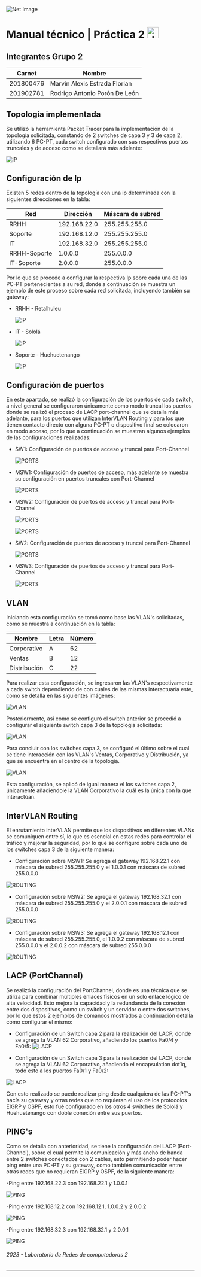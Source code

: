 ![Net Image](https://www.tokioschool.com/wp-content/uploads/2021/05/TOKIOBLOG-tipos-de-redes-informaticas-0123.jpg "Banner | Network Image")

# Manual técnico | Práctica 2 <img src="https://media.tenor.com/dHk-LfzHrtwAAAAi/linux-computer.gif" alt="drawing" width="30"/>

## Integrantes Grupo 2

| Carnet    | Nombre                        |
| --------- | ----------------------------- |
| 201800476 | Marvin Alexis Estrada Florian |
| 201902781 | Rodrigo Antonio Porón De León |

## Topología implementada

Se utilizó la herramienta Packet Tracer para la implementación de la topología solicitada, constando de 2 switches de capa 3 y 3 de capa 2, utilizando 6 PC-PT, cada switch configurado con sus respectivos puertos truncales y de acceso como se detallará más adelante:

![IP](images/topology.png)

## Configuración de Ip

Existen 5 redes dentro de la topología con una ip determinada con la siguientes direcciones en la tabla:

| Red           | Dirección       | Máscara de subred |
| ------------- | --------------- | ----------------- |
|     RRHH      |   192.168.22.0  |   255.255.255.0   |
|    Soporte    |   192.168.12.0  |   255.255.255.0   |
|       IT      |   192.168.32.0  |   255.255.255.0   |
|  RRHH-Soporte |     1.0.0.0     |     255.0.0.0     |
|   IT-Soporte  |     2.0.0.0     |     255.0.0.0     |

Por lo que se procede a configurar la respectiva Ip sobre cada una de las PC-PT pertenecientes a su red, donde a continuación se muestra un ejemplo de este proceso sobre cada red solicitada, incluyendo también su gateway:

- RRHH - Retalhuleu

  ![IP](images/ipconfig_01.png)

- IT - Sololá

  ![IP](images/ipconfig_02.png)

- Soporte - Huehuetenango

  ![IP](images/ipconfig_03.png)

## Configuración de puertos
En este apartado, se realizó la configuración de los puertos de cada switch, a nivel general se configuraron únicamente como modo truncal los puertos donde se realizó el proceso de LACP port-channel que se detalla más adelante, para los puertos que utilizan InterVLAN Routing y para los que tienen contacto directo con alguna PC-PT o dispositivo final se colocaron en modo acceso, por lo que a continuación se muestran algunos ejemplos de las configuraciones realizadas:

- SW1: Configuración de puertos de acceso y truncal para Port-Channel

  ![PORTS](images/ports_01.png)

- MSW1: Configuración de puertos de acceso, más adelante se muestra su configuración en puertos truncales con Port-Channel

  ![PORTS](images/ports_02.png)

- MSW2: Configuración de puertos de acceso y truncal para Port-Channel

  ![PORTS](images/ports_03_1.png)

  ![PORTS](images/ports_03_2.png)

- SW2: Configuración de puertos de acceso y truncal para Port-Channel

  ![PORTS](images/ports_04.png)

- MSW3: Configuración de puertos de acceso y truncal para Port-Channel

  ![PORTS](images/ports_05.png)

## VLAN
Iniciando esta configuración se tomó como base las VLAN's solicitadas, como se muestra a continuación en la tabla:

| Nombre        | Letra      | Número     |
| ------------- | ---------- | ---------- |
| Corporativo   | A          | 62         |
| Ventas        | B          | 12         |
| Distribución  | C          | 22         |

Para realizar esta configuración, se ingresaron las VLAN's respectivamente a cada switch dependiendo de con cuales de las mismas interactuaría este, como se detalla en las siguientes imágenes:

![VLAN](images/vlan_01.png)

Posteriormente, así como se configuró el switch anterior se procedió a configurar el siguiente switch capa 3 de la topología solicitada:

![VLAN](images/vlan_02.png)

Para concluir con los switches capa 3, se configuró el último sobre el cual se tiene interacción con las VLAN's Ventas, Corporativo y Distribución, ya que se encuentra en el centro de la topología.

![VLAN](images/vlan_03.png)

Esta configuración, se aplicó de igual manera el los switches capa 2, únicamente añadiendole la VLAN Corporativo la cuál es la única con la que interactúan.

## InterVLAN Routing
El enrutamiento interVLAN permite que los dispositivos en diferentes VLANs se comuniquen entre sí, lo que es esencial en estas redes para controlar el tráfico y mejorar la seguridad, por lo que se configuró sobre cada uno de los switches capa 3 de la siguiente manera:

- Configuración sobre MSW1: Se agrega el gateway 192.168.22.1 con máscara de subred 255.255.255.0 y el 1.0.0.1 con máscara de subred 255.0.0.0

![ROUTING](images/routing_01.png)

- Configuración sobre MSW2: Se agrega el gateway 192.168.32.1 con máscara de subred 255.255.255.0 y el 2.0.0.1 con máscara de subred 255.0.0.0

![ROUTING](images/routing_02.png)

- Configuración sobre MSW3: Se agrega el gateway 192.168.12.1 con máscara de subred 255.255.255.0, el 1.0.0.2 con máscara de subred 255.0.0.0 y el 2.0.0.2 con máscara de subred 255.0.0.0

![ROUTING](images/routing_03.png)

## LACP (PortChannel)
Se realizó la configuración del PortChannel, donde es una técnica que se utiliza para combinar múltiples enlaces físicos en un solo enlace lógico de alta velocidad. Esto mejora la capacidad y la redundancia de la conexión entre dos dispositivos, como un switch y un servidor o entre dos switches, por lo que estos 2 ejemplos de comandos mostrados a continuación detalla como configurar el mismo:

- Configuración de un Switch capa 2 para la realización del LACP, donde se agrega la VLAN 62 Corporativo, añadiendo los puertos Fa0/4 y Fa0/5:
![LACP](images/portchannel_05.png)

- Configuración de un Switch capa 3 para la realización del LACP, donde se agrega la VLAN 62 Corporativo, añadiendo el encapsulation dot1q, todo esto a los puertos Fa0/1 y Fa0/2:

![LACP](images/portchannel_04.png)

Con esto realizado se puede realizar ping desde cualquiera de las PC-PT's hacía su gateway y otras redes que no requieran el uso de los protocolos EIGRP y OSPF, esto fué configurado en los otros 4 switches de Sololá y Huehuetenango con doble conexión entre sus puertos.

## PING's
Como se detalla con anterioridad, se tiene la configuración del LACP (Port-Channel), sobre el cual permite la comunicación y más ancho de banda entre 2 switches conectados con 2 cables, esto permitiendo poder hacer ping entre una PC-PT y su gateway, como también comunicación entre otras redes que no requieran EIGRP y OSPF, de la siguiente manera:

-Ping entre 192.168.22.3 con 192.168.22.1 y 1.0.0.1

![PING](images/ping_01.png)

-Ping entre 192.168.12.2 con 192.168.12.1, 1.0.0.2 y 2.0.0.2

![PING](images/ping_02.png)

-Ping entre 192.168.32.3 con 192.168.32.1 y 2.0.0.1

![PING](images/ping_03.png)

###### _2023 - Laboratorio de Redes de computadoras 2_

---
